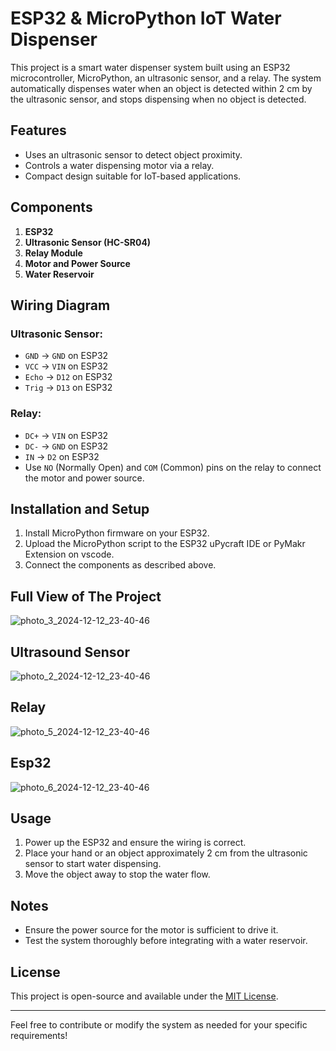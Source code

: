 # ESP32 & MicroPython IoT Water Dispenser

This project is a smart water dispenser system built using an ESP32 microcontroller, MicroPython, an ultrasonic sensor, and a relay. The system automatically dispenses water when an object is detected within 2 cm by the ultrasonic sensor, and stops dispensing when no object is detected.

## Features
- Uses an ultrasonic sensor to detect object proximity.
- Controls a water dispensing motor via a relay.
- Compact design suitable for IoT-based applications.

## Components
1. **ESP32**
2. **Ultrasonic Sensor (HC-SR04)**
3. **Relay Module**
4. **Motor and Power Source**
5. **Water Reservoir**

## Wiring Diagram
### Ultrasonic Sensor:
- `GND` -> `GND` on ESP32
- `VCC` -> `VIN` on ESP32
- `Echo` -> `D12` on ESP32
- `Trig` -> `D13` on ESP32

### Relay:
- `DC+` -> `VIN` on ESP32
- `DC-` -> `GND` on ESP32
- `IN` -> `D2` on ESP32
- Use `NO` (Normally Open) and `COM` (Common) pins on the relay to connect the motor and power source.

## Installation and Setup
1. Install MicroPython firmware on your ESP32.
2. Upload the MicroPython script to the ESP32 uPycraft IDE or PyMakr Extension on vscode.
3. Connect the components as described above.

## Full View of The Project
![photo_3_2024-12-12_23-40-46](https://github.com/user-attachments/assets/fdb46595-df2e-4a6d-94ca-1789ea2315ab)

## Ultrasound Sensor
![photo_2_2024-12-12_23-40-46](https://github.com/user-attachments/assets/a1e7eaa5-ad45-4eb4-b006-a95e710ba04f)

## Relay
![photo_5_2024-12-12_23-40-46](https://github.com/user-attachments/assets/285b3a41-aa4b-48bf-a99c-502df024be46)

## Esp32
![photo_6_2024-12-12_23-40-46](https://github.com/user-attachments/assets/8d5515b5-6680-4474-83f1-64d1ee567dfc)


## Usage
1. Power up the ESP32 and ensure the wiring is correct.
2. Place your hand or an object approximately 2 cm from the ultrasonic sensor to start water dispensing.
3. Move the object away to stop the water flow.

## Notes
- Ensure the power source for the motor is sufficient to drive it.
- Test the system thoroughly before integrating with a water reservoir.

## License
This project is open-source and available under the [MIT License](LICENSE).

---
Feel free to contribute or modify the system as needed for your specific requirements!
